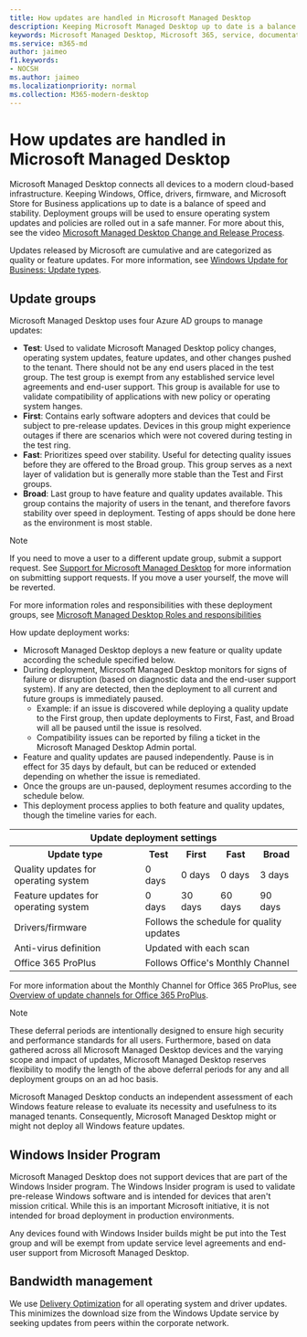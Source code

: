 ```yaml
---
title: How updates are handled in Microsoft Managed Desktop
description: Keeping Microsoft Managed Desktop up to date is a balance of speed and stability.
keywords: Microsoft Managed Desktop, Microsoft 365, service, documentation
ms.service: m365-md
author: jaimeo
f1.keywords:
- NOCSH
ms.author: jaimeo
ms.localizationpriority: normal
ms.collection: M365-modern-desktop
---
```


# How updates are handled in Microsoft Managed Desktop


<!--This topic is the target for a "Learn more" link in the Admin Portal (aka.ms/update-rings); do not delete.-->

<!--Update management -->

Microsoft Managed Desktop connects all devices to a modern cloud-based infrastructure. Keeping Windows, Office, drivers, firmware, and Microsoft Store for Business applications up to date is a balance of speed and stability. Deployment groups will be used to ensure operating system updates and policies are rolled out in a safe manner. For more about this, see the video [Microsoft Managed Desktop Change and Release Process](https://www.microsoft.com/videoplayer/embed/RE4mWqP).

Updates released by Microsoft are cumulative and are categorized as quality or feature updates.
For more information, see [Windows Update for Business: Update types](https://docs.microsoft.com/windows/deployment/update/waas-manage-updates-wufb#update-types). 

## Update groups

Microsoft Managed Desktop uses four Azure AD groups to manage updates:

- **Test**: Used to validate Microsoft Managed Desktop policy changes, operating system updates, feature updates, and other changes pushed to the tenant. There should not be any end users placed in the test group. The test group is exempt from any established service level agreements and end-user support. This group is available for use to validate compatibility of applications with new policy or operating system hanges.  
- **First**: Contains early software adopters and devices that could be subject to pre-release updates. Devices in this group might experience outages if there are scenarios which were not covered during testing in the test ring.
- **Fast**: Prioritizes speed over stability. Useful for detecting quality issues before they are offered to the Broad group. This group serves as a next layer of validation but is generally more stable than the Test and First groups. 
- **Broad**: Last group to have feature and quality updates available. This group contains the majority of users in the tenant, and therefore favors stability over speed in deployment. Testing of apps should be done here as the environment is most stable. 

> [!NOTE]
> If you need to move a user to a different update group, submit a support request. See [Support for Microsoft Managed Desktop](support.md) for more information on submitting support requests. If you move a user yourself, the move will be reverted.

For more information roles and responsibilities with these deployment groups, see [Microsoft Managed Desktop Roles and responsibilities](../intro/roles-and-responsibilities.md)

How update deployment works:
- Microsoft Managed Desktop deploys a new feature or quality update according the schedule specified below.
- During deployment, Microsoft Managed Desktop monitors for signs of failure or disruption (based on diagnostic data and the end-user support system). If any are detected, then the deployment to all current and future groups is immediately paused.
    - Example: if an issue is discovered while deploying a quality update to the First group, then update deployments to First, Fast, and Broad will all be paused until the issue is resolved.
    - Compatibility issues can be reported by filing a ticket in the Microsoft Managed Desktop Admin portal.
- Feature and quality updates are paused independently. Pause is in effect for 35 days by default, but can be reduced or extended depending on whether the issue is remediated.
- Once the groups are un-paused, deployment resumes according to the schedule below.
- This deployment process applies to both feature and quality updates, though the timeline varies for each.




<table>
<tr><th colspan="5">Update deployment settings</th></tr>
<tr><th>Update type</th><th>Test</th><th>First</th><th>Fast</th><th>Broad</th></tr>
<tr><td>Quality updates for operating system</td><td>0 days</td><td>0 days</td><td>0 days</td><td>3 days</td></tr>
<tr><td>Feature updates for operating system</td><td>0 days</td><td>30 days</td><td>60 days</td><td>90 days</td></tr>
<tr><td>Drivers/firmware</td><td colspan="4">Follows the schedule for quality updates</td></tr>
<tr><td>Anti-virus definition</td><td colspan="4">Updated with each scan</td></tr>
<tr><td>Office 365 ProPlus</td><td colspan="4">Follows Office's Monthly Channel
</table>

For more information about the Monthly Channel for Office 365 ProPlus, see [Overview of update channels for Office 365 ProPlus](https://docs.microsoft.com/deployoffice/overview-of-update-channels-for-office-365-proplus).

>[!NOTE]
>These deferral periods are intentionally designed to ensure high security and performance standards for all users. Furthermore, based on data gathered across all Microsoft Managed Desktop devices and the varying scope and impact of updates, Microsoft Managed Desktop reserves flexibility to modify the length of the above deferral periods for any and all deployment groups on an ad hoc basis.
>
>Microsoft Managed Desktop conducts an independent assessment of each Windows feature release to evaluate its necessity and usefulness to its managed tenants. Consequently, Microsoft Managed Desktop might or might not deploy all Windows feature updates. 

## Windows Insider Program

Microsoft Managed Desktop does not support devices that are part of the Windows Insider program. The Windows Insider program is used to validate pre-release Windows software and is intended for devices that aren't mission critical. While this is an important Microsoft initiative, it is not intended for broad deployment in production environments. 

Any devices found with Windows Insider builds might be put into the Test group and will be exempt from update service level agreements and end-user support from Microsoft Managed Desktop.

## Bandwidth management

We use [Delivery Optimization](https://docs.microsoft.com/windows/deployment/update/waas-delivery-optimization) for all operating system and driver updates. This minimizes the download size from the Windows Update service by seeking updates from peers within the corporate network.


